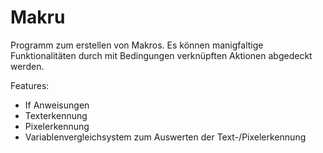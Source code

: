 # Makru
Programm zum erstellen von Makros.
Es können manigfaltige Funktionalitäten durch mit Bedingungen verknüpften Aktionen abgedeckt werden.

Features:
- If Anweisungen
- Texterkennung
- Pixelerkennung
- Variablenvergleichsystem zum Auswerten der Text-/Pixelerkennung
